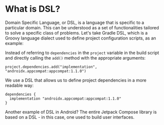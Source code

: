 # What is DSL?

Domain Specific Language, or DSL, is a language that is specific to a particular domain. This can be understood as a set of functionalities tailored to solve a specific class of problems. Let's take Gradle DSL, which is a Groovy language dialect used to define project configuration scripts, as an example:

Instead of referring to `dependencies` in the `project` variable in the build script and directly calling the `add()` method with the appropriate arguments:

```
project.dependencies.add("implementation", "androidx.appcompat:appcompat:1.1.0")

```

We use a DSL that allows us to define project dependencies in a more readable way:

```
dependencies {
  implementation "androidx.appcompat:appcompat:1.1.0"
}

```

Another example of DSL in Android? The entire Jetpack Compose library is based on a DSL - in this case, one used to build user interfaces.
